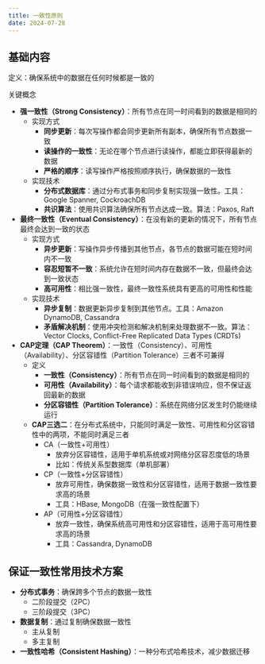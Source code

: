 ```yaml
---
title: 一致性原则
date: 2024-07-28
---
```

## 基础内容

定义：确保系统中的数据在任何时候都是一致的

关键概念

- **强一致性（Strong Consistency）**：所有节点在同一时间看到的数据是相同的
    - 实现方式
        - **同步更新**：每次写操作都会同步更新所有副本，确保所有节点数据一致
        - **读操作的一致性**：无论在哪个节点进行读操作，都能立即获得最新的数据
        - **严格的顺序**：读写操作严格按照顺序执行，确保数据的一致性
    - 实现技术
        - **分布式数据库**：通过分布式事务和同步复制实现强一致性。工具：Google Spanner, CockroachDB
        - **共识算法**：使用共识算法确保所有节点达成一致。算法：Paxos, Raft
- **最终一致性（Eventual Consistency）**：在没有新的更新的情况下，所有节点最终会达到一致的状态
    - 实现方式
        - **异步更新**：写操作异步传播到其他节点，各节点的数据可能在短时间内不一致
        - **容忍短暂不一致**：系统允许在短时间内存在数据不一致，但最终会达到一致状态
        - **高可用性**：相比强一致性，最终一致性系统具有更高的可用性和性能
    - 实现技术
        - **异步复制**：数据更新异步复制到其他节点。工具：Amazon DynamoDB, Cassandra
        - **矛盾解决机制**：使用冲突检测和解决机制来处理数据不一致。算法：Vector Clocks, Conflict-Free Replicated Data Types (CRDTs)
- **CAP定理（CAP Theorem）**：一致性（Consistency）、可用性（Availability）、分区容错性（Partition Tolerance）三者不可兼得
    - 定义
        - **一致性（Consistency）**：所有节点在同一时间看到的数据是相同的
        - **可用性（Availability）**：每个请求都能收到非错误响应，但不保证返回最新的数据
        - **分区容错性（Partition Tolerance）**：系统在网络分区发生时仍能继续运行
    - **CAP三选二**：在分布式系统中，只能同时满足一致性、可用性和分区容错性中的两项，不能同时满足三者
        - CA（一致性+可用性）
            - 放弃分区容错性，适用于单机系统或对网络分区容忍度低的场景
            - 比如：传统关系型数据库（单机部署）
        - CP（一致性+分区容错性）
            - 放弃可用性，确保数据一致性和分区容错性，适用于数据一致性要求高的场景
            - 工具：HBase, MongoDB（在强一致性配置下）
        - AP（可用性+分区容错性）
            - 放弃一致性，确保系统高可用性和分区容错性，适用于高可用性要求高的场景
            - 工具：Cassandra, DynamoDB

## 保证一致性常用技术方案

- **分布式事务**：确保跨多个节点的数据一致性
    - 二阶段提交（2PC）
    - 三阶段提交（3PC）
- **数据复制**：通过复制确保数据一致性
    - 主从复制
    - 多主复制
- **一致性哈希（Consistent Hashing）**：一种分布式哈希技术，减少数据迁移
